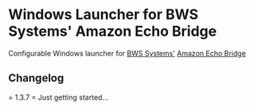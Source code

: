 Windows Launcher for BWS Systems' Amazon Echo Bridge
=========

Configurable Windows launcher for [BWS Systems'](http://www.bwssystems.com/) [Amazon Echo Bridge](https://github.com/bwssytems/ha-bridge/)

## Changelog

= 1.3.7 =
Just getting started...